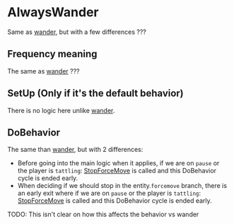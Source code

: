 # AlwaysWander
Same as [wander](Wander.md), but with a few differences ???

## Frequency meaning
The same as [wander](Wander.md) ???

## SetUp (Only if it's the default behavior)
There is no logic here unlike [wander](Wander.md).

## DoBehavior
The same than [wander](Wander.md), but with 2 differences:
- Before going into the main logic when it applies, if we are on `pause` or the player is `tattling`: [StopForceMove](../../EntityControl/EntityControl%20Methods.md#stopforcemove) is called and this DoBehavior cycle is ended early.
- When deciding if we should stop in the entity.`forcemove` branch, there is an early exit where if we are on `pause` or the player is `tattling`: [StopForceMove](../../EntityControl/EntityControl%20Methods.md#stopforcemove) is called and this DoBehavior cycle is ended early.

TODO: This isn't clear on how this affects the behavior vs wander
